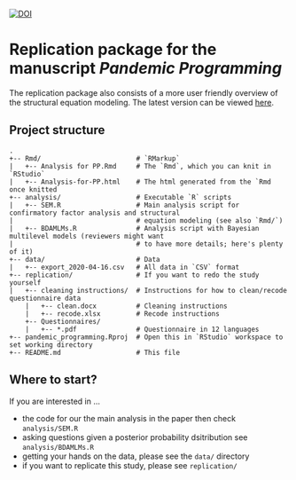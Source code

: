 [![DOI](https://zenodo.org/badge/257594337.svg)](https://zenodo.org/badge/latestdoi/257594337)
# Replication package for the manuscript *Pandemic Programming*

The replication package also consists of a more user friendly overview of the structural equation modeling. The latest version can be viewed [here](https://github.com/torkar/pandemic_programming/blob/master/Rmd/Analysis-for-PP.html).

## Project structure

```
. 
+-- Rmd/                        # `RMarkup`
|   +-- Analysis for PP.Rmd     # The `Rmd`, which you can knit in `RStudio`
|   +-- Analysis-for-PP.html    # The html generated from the `Rmd once knitted
+-- analysis/                   # Executable `R` scripts
|   +-- SEM.R                   # Main analysis script for confirmatory factor analysis and structural 
|                               # equation modeling (see also `Rmd/`)
|   +-- BDAMLMs.R               # Analysis script with Bayesian multilevel models (reviewers might want 
|                               # to have more details; here's plenty of it)
+-- data/                       # Data
|   +-- export_2020-04-16.csv   # All data in `CSV` format
+-- replication/                # If you want to redo the study yourself
|   +-- cleaning instructions/  # Instructions for how to clean/recode questionnaire data
    |   +-- clean.docx          # Cleaning instructions
    |   +-- recode.xlsx         # Recode instructions
    +-- Questionnaires/
    |   +-- *.pdf               # Questionnaire in 12 languages
+-- pandemic_programming.Rproj  # Open this in `RStudio` workspace to set working directory
+-- README.md                   # This file
```

## Where to start?

If you are interested in ...

* the code for our the main analysis in the paper then check `analysis/SEM.R`
* asking questions given a posterior probability dsitribution see `analysis/BDAMLMs.R`
* getting your hands on the data, please see the `data/` directory
* if you want to replicate this study, please see `replication/`
